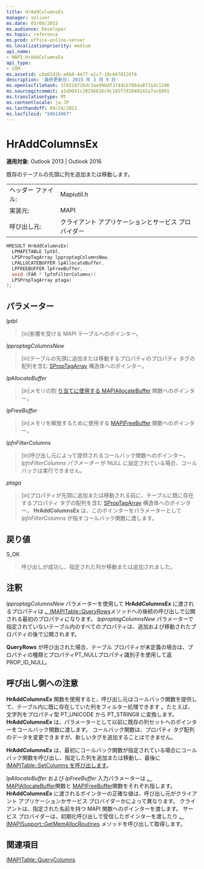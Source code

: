 ```yaml
---
title: HrAddColumnsEx
manager: soliver
ms.date: 03/09/2015
ms.audience: Developer
ms.topic: reference
ms.prod: office-online-server
ms.localizationpriority: medium
api_name:
- MAPI.HrAddColumnsEx
api_type:
- COM
ms.assetid: c0a65d2b-a9b8-4477-a1c7-18c8478126f6
description: '最終更新日: 2015 年 3 月 9 日'
ms.openlocfilehash: 37651071bdc3ae99b4f374dcb7864a8f31dc1246
ms.sourcegitcommit: a1d9041c20256616c9c183f7d1049142a7ac6991
ms.translationtype: MT
ms.contentlocale: ja-JP
ms.lasthandoff: 09/24/2021
ms.locfileid: "59614067"
---
```

# <a name="hraddcolumnsex"></a>HrAddColumnsEx

  
  
**適用対象**: Outlook 2013 | Outlook 2016 
  
既存のテーブルの先頭に列を追加または移動します。 
  
|||
|:-----|:-----|
|ヘッダー ファイル:  <br/> |Mapiutil.h  <br/> |
|実装元:  <br/> |MAPI  <br/> |
|呼び出し元:  <br/> |クライアント アプリケーションとサービス プロバイダー  <br/> |
   
```cpp
HRESULT HrAddColumnsEx(
  LPMAPITABLE lptbl,
  LPSPropTagArray lpproptagColumnsNew,
  LPALLOCATEBUFFER lpAllocateBuffer,
  LPFREEBUFFER lpFreeBuffer,
  void (FAR * lpfnFilterColumns)(
  LPSPropTagArray ptaga)
);
```

## <a name="parameters"></a>パラメーター

 _lptbl_
  
> [in]影響を受ける MAPI テーブルへのポインター。 
    
 _lpproptagColumnsNew_
  
> [in]テーブルの先頭に追加または移動するプロパティのプロパティ タグの配列を含む [SPropTagArray](sproptagarray.md) 構造体へのポインター。 
    
 _lpAllocateBuffer_
  
> [in]メモリの割 [り当てに使用する MAPIAllocateBuffer](mapiallocatebuffer.md) 関数へのポインター。 
    
 _lpFreeBuffer_
  
> [in]メモリを解放するために使用する [MAPIFreeBuffer](mapifreebuffer.md) 関数へのポインター。 
    
 _lpfnFilterColumns_
  
> [in]呼び出し元によって提供されるコールバック関数へのポインター。 _lpfnFilterColumns パラメーター_ が NULL に設定されている場合、コールバックは実行できません。 
    
 _ptaga_
  
> [in]プロパティが先頭に追加または移動される前に、テーブルに既に存在するプロパティ タグの配列を含む [SPropTagArray](sproptagarray.md) 構造体へのポインター。 **HrAddColumnsEx** は、このポインターをパラメーターとして  _lpfnFilterColumns_ が指すコールバック関数に渡します。
    
## <a name="return-value"></a>戻り値

S_OK 
  
> 呼び出しが成功し、指定された列が移動または追加されました。
    
## <a name="remarks"></a>注釈

_lpproptagColumnsNew_ パラメーターを使用して **HrAddColumnsEx** に渡されるプロパティは [、IMAPITable::QueryRows](imapitable-queryrows.md)メソッドへの後続の呼び出しで公開される最初のプロパティになります。 _lpproptagColumnsNew_ パラメーターで指定されていないテーブル内のすべてのプロパティは、追加および移動されたプロパティの後で公開されます。 
  
**QueryRows** が呼び出された場合、テーブル プロパティが未定義の場合は、プロパティの種類とプロパティPT_NULLプロパティ識別子を使用して返PROP_ID_NULL。 
  
## <a name="notes-to-callers"></a>呼び出し側への注意

**HrAddColumnsEx** 関数を使用すると、呼び出し元はコールバック関数を提供して、テーブル内に既に存在していた列をフィルター処理できます 。たとえば、文字列をプロパティ型 PT_UNICODE から PT_STRING8 に変換します。 **HrAddColumnsEx** は、パラメーターとして以前に既存の列セットへのポインターをコールバック関数に渡します。 コールバック関数は、プロパティ タグ配列のデータを変更できますが、新しいタグを追加することはできません。 
  
 **HrAddColumnsEx** は、最初にコールバック関数が指定されている場合にコールバック関数を呼び出し、指定した列を追加または移動し、最後に [IMAPITable::SetColumns を呼び出します](imapitable-setcolumns.md)。 
  
_lpAllocateBuffer_ および _lpFreeBuffer_ 入力パラメーターは [、MAPIAllocateBuffer](mapiallocatebuffer.md)関数と [MAPIFreeBuffer](mapifreebuffer.md)関数をそれぞれ指します。 **HrAddColumnsEx** に渡されるポインターの正確な値は、呼び出し元がクライアント アプリケーションかサービス プロバイダーかによって異なります。 クライアントは、指定された名前を持つ MAPI 関数へのポインターを渡します。 サービス プロバイダーは、初期化呼び出しで受信したポインターを渡したり [、IMAPISupport::GetMemAllocRoutines](imapisupport-getmemallocroutines.md) メソッドを呼び出して取得します。 
  
## <a name="see-also"></a>関連項目



[IMAPITable::QueryColumns](imapitable-querycolumns.md)

